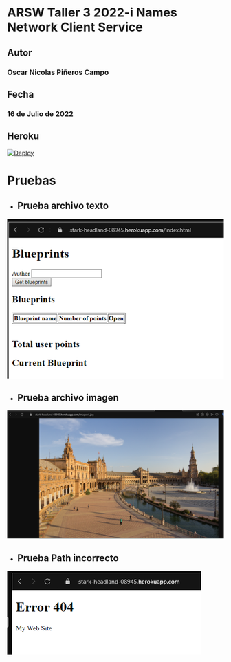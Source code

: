 # ARSW Taller 3 2022-i Names Network Client Service

## Autor
### Oscar Nicolas Piñeros Campo

## Fecha

### 16 de Julio de 2022

## Heroku

[![Deploy](https://www.herokucdn.com/deploy/button.svg)](https://stark-headland-08945.herokuapp.com)

# Pruebas
- ## Prueba archivo texto 

![](test/testHtml.png)


- ## Prueba archivo imagen

![](test/testImage.png)


- ## Prueba Path incorrecto

![](test/testIncorrectPath.png)
